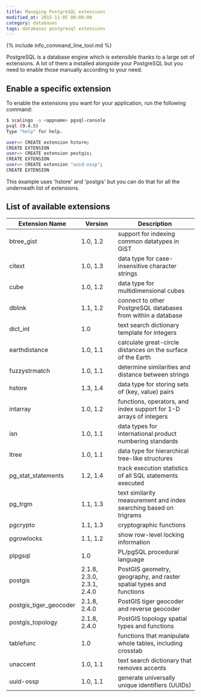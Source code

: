 ```yaml
---
title: Managing PostgreSQL extensions
modified_at: 2015-11-05 00:00:00
category: databases
tags: databases postgresql extensions
---
```


{% include info_command_line_tool.md %}

PostgreSQL is a database engine which is extensible thanks to
a large set of extensions. A lot of them a installed alongside
your PostgreSQL but you need to enable those manually according
to your need.

## Enable a specific extension

To enable the extensions you want for your application, run the following command:

```bash
$ scalingo -a <appname> pgsql-console
psql (9.4.5)
Type "help" for help.

user=> CREATE extension hstore;
CREATE EXTENSION
user=> CREATE extension postgis;
CREATE EXTENSION
user=> CREATE extension "uuid-ossp";
CREATE EXTENSION
```

This example uses 'hstore' and 'postgis' but you can do that for all the underneath list of
extensions.

## List of available extensions

<table>
	<thead>
		<tr>
			<th>Extension Name</th>
			<th>Version</th>
			<th>Description</th>
		</tr>
	</thead>
	<tbody>
		<tr>
			<td>btree_gist</td>
			<td>1.0, 1.2</td>
			<td>support for indexing common datatypes in GiST</td>
		</tr>
		<tr>
			<td>citext</td>
			<td>1.0, 1.3</td>
			<td>data type for case-insensitive character strings</td>
		</tr>
		<tr>
			<td>cube</td>
			<td>1.0, 1.2</td>
			<td>data type for multidimensional cubes</td>
		</tr>
		<tr>
			<td>dblink</td>
			<td>1.1, 1.2</td>
			<td>connect to other PostgreSQL databases from within a database</td>
		</tr>
		<tr>
			<td>dict_int</td>
			<td>1.0</td>
			<td>text search dictionary template for integers</td>
		</tr>
		<tr>
			<td>earthdistance</td>
			<td>1.0, 1.1</td>
			<td>calculate great-circle distances on the surface of the Earth</td>
		</tr>
		<tr>
			<td>fuzzystrmatch</td>
			<td>1.0, 1.1</td>
			<td>determine similarities and distance between strings</td>
		</tr>
		<tr>
			<td>hstore</td>
			<td>1.3, 1.4</td>
			<td>data type for storing sets of (key, value) pairs</td>
		</tr>
		<tr>
			<td>intarray</td>
			<td>1.0, 1.2</td>
			<td>functions, operators, and index support for 1-D arrays of integers</td>
		</tr>
		<tr>
			<td>isn</td>
			<td>1.0, 1.1</td>
			<td>data types for international product numbering standards</td>
		</tr>
		<tr>
			<td>ltree</td>
			<td>1.0, 1.1</td>
			<td>data type for hierarchical tree-like structures</td>
		</tr>
		<tr>
			<td>pg_stat_statements</td>
			<td>1.2, 1.4</td>
			<td>track execution statistics of all SQL statements executed</td>
		</tr>
		<tr>
			<td>pg_trgm</td>
			<td>1.1, 1.3</td>
			<td>text similarity measurement and index searching based on trigrams</td>
		</tr>
		<tr>
			<td>pgcrypto</td>
			<td>1.1, 1.3</td>
			<td>cryptographic functions</td>
		</tr>
		<tr>
			<td>pgrowlocks</td>
			<td>1.1, 1.2</td>
			<td>show row-level locking information</td>
		</tr>
		<tr>
			<td>plpgsql</td>
			<td>1.0</td>
			<td>PL/pgSQL procedural language</td>
		</tr>
		<tr>
			<td>postgis</td>
			<td>2.1.8, 2.3.0, 2.3.1, 2.4.0</td>
			<td>PostGIS geometry, geography, and raster spatial types and functions</td>
		</tr>
		<tr>
			<td>postgis_tiger_geocoder</td>
			<td>2.1.8, 2.4.0</td>
			<td>PostGIS tiger geocoder and reverse geocoder</td>
		</tr>
		<tr>
			<td>postgis_topology</td>
			<td>2.1.8, 2.4.0</td>
			<td>PostGIS topology spatial types and functions</td>
		</tr>
		<tr>
			<td>tablefunc</td>
			<td>1.0</td>
			<td>functions that manipulate whole tables, including crosstab</td>
		</tr>
		<tr>
			<td>unaccent</td>
			<td>1.0, 1.1</td>
			<td>text search dictionary that removes accents</td>
		</tr>
		<tr>
			<td>uuid-ossp</td>
			<td>1.0, 1.1</td>
			<td>generate universally unique identifiers (UUIDs)</td>
		</tr>
	</tbody>
</table>
